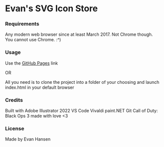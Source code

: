 <h1> Evan's SVG Icon Store </h1>

### Requirements
Any modern web browser since at least March 2017. Not Chrome though. You cannot use Chrome. :^)

### Usage
Use the <a href="https://evanlyboy.github.io/Hansen_E_SVGIcons/" rel="nofollow">GitHub Pages</a> link

OR

All you need is to clone the project into a folder of your choosing and launch index.html in your default browser

### Credits
Built with
Adobe Illustrator 2022
VS Code
Vivaldi
paint.NET
Git
Call of Duty: Black Ops 3
made with love <3

### License
Made by Evan Hansen
